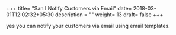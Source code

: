 +++
title= "San I Notify Customers via Email"
date= 2018-03-01T12:02:32+05:30
description = ""
weight= 13
draft= false
+++

 yes you can notify your customers via email using email templates.
